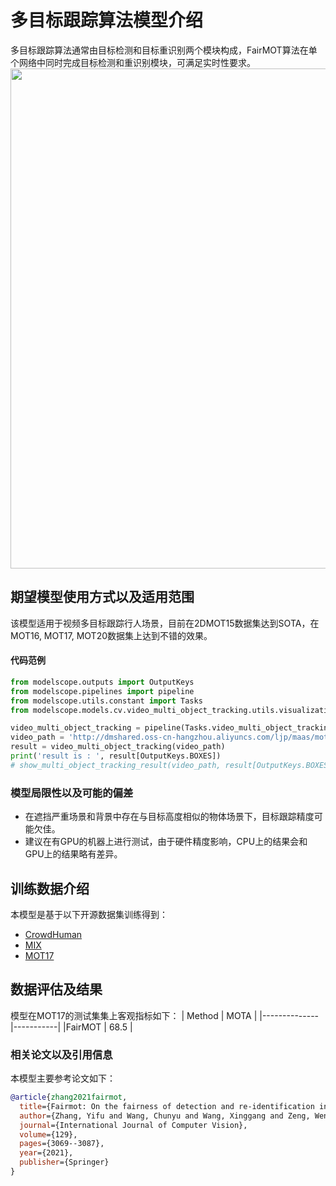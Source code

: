 
<!--- 以下model card模型说明部分，请使用中文提供（除了代码，bibtex等部分） --->

# <FairMOT>多目标跟踪算法模型介绍
多目标跟踪算法通常由目标检测和目标重识别两个模块构成，FairMOT算法在单个网络中同时完成目标检测和重识别模块，可满足实时性要求。
<img src="resources/pipeline.png" width="800" >



## 期望模型使用方式以及适用范围

该模型适用于视频多目标跟踪行人场景，目前在2DMOT15数据集达到SOTA，在MOT16, MOT17, MOT20数据集上达到不错的效果。


#### 代码范例
```python
from modelscope.outputs import OutputKeys
from modelscope.pipelines import pipeline
from modelscope.utils.constant import Tasks
from modelscope.models.cv.video_multi_object_tracking.utils.visualization import show_multi_object_tracking_result

video_multi_object_tracking = pipeline(Tasks.video_multi_object_tracking, model='damo/cv_yolov5_video-multi-object-tracking_fairmot')
video_path = 'http://dmshared.oss-cn-hangzhou.aliyuncs.com/ljp/maas/mot_demo_resource/MOT17-03-partial.mp4?OSSAccessKeyId=LTAI5tC7NViXtQKpxFUpxd3a&Expires=2032715547&Signature=ROPQRkeOJqE3j8cBC0PEtkgdlzs%3D'
result = video_multi_object_tracking(video_path)
print('result is : ', result[OutputKeys.BOXES])
# show_multi_object_tracking_result(video_path, result[OutputKeys.BOXES], "mot_res.avi")
```

### 模型局限性以及可能的偏差
- 在遮挡严重场景和背景中存在与目标高度相似的物体场景下，目标跟踪精度可能欠佳。
- 建议在有GPU的机器上进行测试，由于硬件精度影响，CPU上的结果会和GPU上的结果略有差异。


## 训练数据介绍
本模型是基于以下开源数据集训练得到：
- [CrowdHuman](https://www.crowdhuman.org/)
- [MIX](https://github.com/Zhongdao/Towards-Realtime-MOT/blob/master/DATASET_ZOO.md)
- [MOT17](https://motchallenge.net/data/MOT17/)


## 数据评估及结果
模型在MOT17的测试集集上客观指标如下：
| Method    |  MOTA |
|--------------|-----------|
|FairMOT  | 68.5 |



### 相关论文以及引用信息
本模型主要参考论文如下：

```BibTeX
@article{zhang2021fairmot,
  title={Fairmot: On the fairness of detection and re-identification in multiple object tracking},
  author={Zhang, Yifu and Wang, Chunyu and Wang, Xinggang and Zeng, Wenjun and Liu, Wenyu},
  journal={International Journal of Computer Vision},
  volume={129},
  pages={3069--3087},
  year={2021},
  publisher={Springer}
}
```